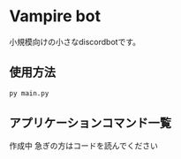 # Vampire bot
小規模向けの小さなdiscordbotです。

## 使用方法
```sh
py main.py
```
## アプリケーションコマンド一覧
作成中
急ぎの方はコードを読んでください

